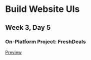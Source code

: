 # Build Website UIs

## Week 3, Day 5

### On-Platform Project: FreshDeals

[Preview](http://htmlpreview.github.io/?https://github.com/rasenderhase/codecademy/blob/master/fresh-deals/index.html)